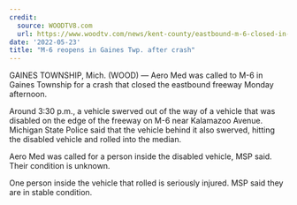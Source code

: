 ```yaml
---
credit:
  source: WOODTV8.com
  url: https://www.woodtv.com/news/kent-county/eastbound-m-6-closed-in-gaines-twp-due-to-crash/
date: '2022-05-23'
title: "M-6 reopens in Gaines Twp. after crash"
---
```

GAINES TOWNSHIP, Mich. (WOOD) — Aero Med was called to M-6 in Gaines Township for a crash that closed the eastbound freeway Monday afternoon.

Around 3:30 p.m., a vehicle swerved out of the way of a vehicle that was disabled on the edge of the freeway on M-6 near Kalamazoo Avenue. Michigan State Police said that the vehicle behind it also swerved, hitting the disabled vehicle and rolled into the median.

Aero Med was called for a person inside the disabled vehicle, MSP said. Their condition is unknown.

One person inside the vehicle that rolled is seriously injured. MSP said they are in stable condition.
